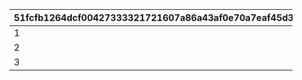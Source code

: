 |51fcfb1264dcf00427333321721607a86a43af0e70a7eaf45d32ae0cc2ef1ab3|33651928da069bdebdb777e7eb0fc3be370b0f9aa242a05e8f2fad3724232a98|82cc02575c7daaae43c7dc4850c1caa7725871d982c1f3fd4ff8eb323ad7beb3|
| --- | --- | --- |
|1|500|2|
|2|1000|3|
|3|2000|3|